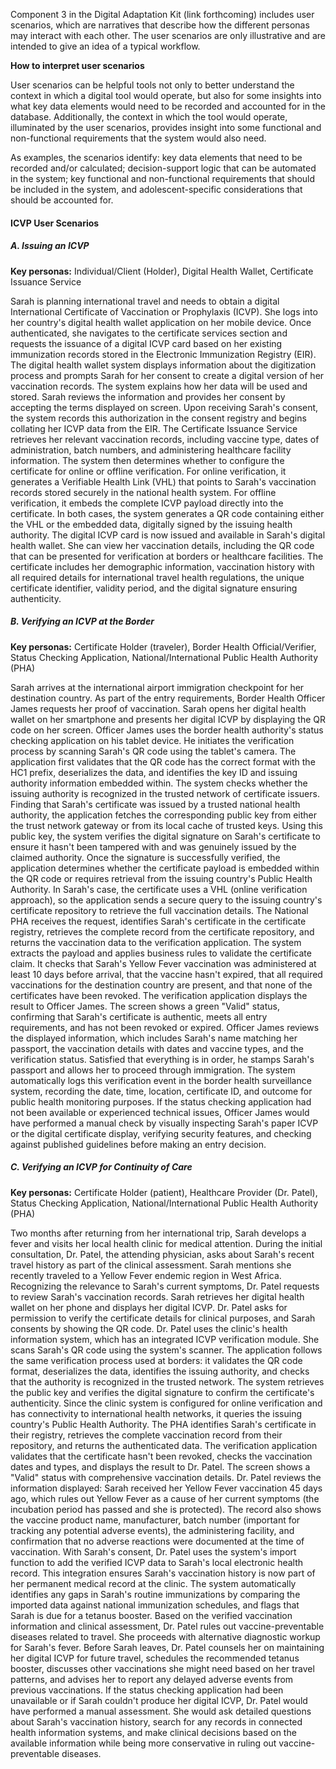 Component 3 in the Digital Adaptation Kit (link forthcoming) includes user scenarios, which are narratives that describe how the different personas may interact with each other. The user scenarios are only illustrative and are intended to give an idea of a typical workflow.

**How to interpret user scenarios**

User scenarios can be helpful tools not only to better understand the context in which a digital tool would operate, but also for some insights into what key data elements would need to be recorded and accounted for in the database. Additionally, the context in which the tool would operate, illuminated by the user scenarios, provides insight into some functional and non-functional requirements that the system would also need.

As examples, the scenarios identify: key data elements that need to be recorded and/or calculated; decision-support logic that can be automated in the system; key functional and non-functional requirements that should be included in the system, and adolescent-specific considerations that should be accounted for.

#### ICVP User Scenarios

##### A. Issuing an ICVP
**Key personas:** Individual/Client (Holder), Digital Health Wallet, Certificate Issuance Service

Sarah is planning international travel and needs to obtain a digital International Certificate of Vaccination or Prophylaxis (ICVP). She logs into her country's digital health wallet application on her mobile device. Once authenticated, she navigates to the certificate services section and requests the issuance of a digital ICVP card based on her existing immunization records stored in the Electronic Immunization Registry (EIR).
The digital health wallet system displays information about the digitization process and prompts Sarah for her consent to create a digital version of her vaccination records. The system explains how her data will be used and stored. Sarah reviews the information and provides her consent by accepting the terms displayed on screen.
Upon receiving Sarah's consent, the system records this authorization in the consent registry and begins collating her ICVP data from the EIR. The Certificate Issuance Service retrieves her relevant vaccination records, including vaccine type, dates of administration, batch numbers, and administering healthcare facility information.
The system then determines whether to configure the certificate for online or offline verification. For online verification, it generates a Verifiable Health Link (VHL) that points to Sarah's vaccination records stored securely in the national health system. For offline verification, it embeds the complete ICVP payload directly into the certificate. In both cases, the system generates a QR code containing either the VHL or the embedded data, digitally signed by the issuing health authority.
The digital ICVP card is now issued and available in Sarah's digital health wallet. She can view her vaccination details, including the QR code that can be presented for verification at borders or healthcare facilities. The certificate includes her demographic information, vaccination history with all required details for international travel health regulations, the unique certificate identifier, validity period, and the digital signature ensuring authenticity.



##### B. Verifying an ICVP at the Border

**Key personas:** Certificate Holder (traveler), Border Health Official/Verifier, Status Checking Application, National/International Public Health Authority (PHA)

Sarah arrives at the international airport immigration checkpoint for her destination country. As part of the entry requirements, Border Health Officer James requests her proof of vaccination. Sarah opens her digital health wallet on her smartphone and presents her digital ICVP by displaying the QR code on her screen.
Officer James uses the border health authority's status checking application on his tablet device. He initiates the verification process by scanning Sarah's QR code using the tablet's camera. The application first validates that the QR code has the correct format with the HC1 prefix, deserializes the data, and identifies the key ID and issuing authority information embedded within.
The system checks whether the issuing authority is recognized in the trusted network of certificate issuers. Finding that Sarah's certificate was issued by a trusted national health authority, the application fetches the corresponding public key from either the trust network gateway or from its local cache of trusted keys. Using this public key, the system verifies the digital signature on Sarah's certificate to ensure it hasn't been tampered with and was genuinely issued by the claimed authority.
Once the signature is successfully verified, the application determines whether the certificate payload is embedded within the QR code or requires retrieval from the issuing country's Public Health Authority. In Sarah's case, the certificate uses a VHL (online verification approach), so the application sends a secure query to the issuing country's certificate repository to retrieve the full vaccination details.
The National PHA receives the request, identifies Sarah's certificate in the certificate registry, retrieves the complete record from the certificate repository, and returns the vaccination data to the verification application. The system extracts the payload and applies business rules to validate the certificate claim. It checks that Sarah's Yellow Fever vaccination was administered at least 10 days before arrival, that the vaccine hasn't expired, that all required vaccinations for the destination country are present, and that none of the certificates have been revoked.
The verification application displays the result to Officer James. The screen shows a green "Valid" status, confirming that Sarah's certificate is authentic, meets all entry requirements, and has not been revoked or expired. Officer James reviews the displayed information, which includes Sarah's name matching her passport, the vaccination details with dates and vaccine types, and the verification status. Satisfied that everything is in order, he stamps Sarah's passport and allows her to proceed through immigration. The system automatically logs this verification event in the border health surveillance system, recording the date, time, location, certificate ID, and outcome for public health monitoring purposes.
If the status checking application had not been available or experienced technical issues, Officer James would have performed a manual check by visually inspecting Sarah's paper ICVP or the digital certificate display, verifying security features, and checking against published guidelines before making an entry decision.


##### C. Verifying an ICVP for Continuity of Care

**Key personas:** Certificate Holder (patient), Healthcare Provider (Dr. Patel), Status Checking Application, National/International Public Health Authority (PHA)

Two months after returning from her international trip, Sarah develops a fever and visits her local health clinic for medical attention. During the initial consultation, Dr. Patel, the attending physician, asks about Sarah's recent travel history as part of the clinical assessment. Sarah mentions she recently traveled to a Yellow Fever endemic region in West Africa.
Recognizing the relevance to Sarah's current symptoms, Dr. Patel requests to review Sarah's vaccination records. Sarah retrieves her digital health wallet on her phone and displays her digital ICVP. Dr. Patel asks for permission to verify the certificate details for clinical purposes, and Sarah consents by showing the QR code.
Dr. Patel uses the clinic's health information system, which has an integrated ICVP verification module. She scans Sarah's QR code using the system's scanner. The application follows the same verification process used at borders: it validates the QR code format, deserializes the data, identifies the issuing authority, and checks that the authority is recognized in the trusted network. The system retrieves the public key and verifies the digital signature to confirm the certificate's authenticity.
Since the clinic system is configured for online verification and has connectivity to international health networks, it queries the issuing country's Public Health Authority. The PHA identifies Sarah's certificate in their registry, retrieves the complete vaccination record from their repository, and returns the authenticated data. The verification application validates that the certificate hasn't been revoked, checks the vaccination dates and types, and displays the result to Dr. Patel.
The screen shows a "Valid" status with comprehensive vaccination details. Dr. Patel reviews the information displayed: Sarah received her Yellow Fever vaccination 45 days ago, which rules out Yellow Fever as a cause of her current symptoms (the incubation period has passed and she is protected). The record also shows the vaccine product name, manufacturer, batch number (important for tracking any potential adverse events), the administering facility, and confirmation that no adverse reactions were documented at the time of vaccination.
With Sarah's consent, Dr. Patel uses the system's import function to add the verified ICVP data to Sarah's local electronic health record. This integration ensures Sarah's vaccination history is now part of her permanent medical record at the clinic. The system automatically identifies any gaps in Sarah's routine immunizations by comparing the imported data against national immunization schedules, and flags that Sarah is due for a tetanus booster.
Based on the verified vaccination information and clinical assessment, Dr. Patel rules out vaccine-preventable diseases related to travel. She proceeds with alternative diagnostic workup for Sarah's fever. Before Sarah leaves, Dr. Patel counsels her on maintaining her digital ICVP for future travel, schedules the recommended tetanus booster, discusses other vaccinations she might need based on her travel patterns, and advises her to report any delayed adverse events from previous vaccinations.
If the status checking application had been unavailable or if Sarah couldn't produce her digital ICVP, Dr. Patel would have performed a manual assessment. She would ask detailed questions about Sarah's vaccination history, search for any records in connected health information systems, and make clinical decisions based on the available information while being more conservative in ruling out vaccine-preventable diseases.
